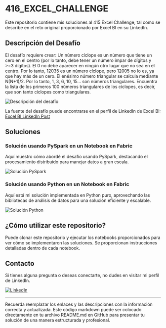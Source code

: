 # 416_EXCEL_CHALLENGE

Este repositorio contiene mis soluciones al 415 Excel Challenge, tal como se describe en el reto original proporcionado por Excel BI en su LinkedIn.

## Descripción del Desafío

El desafío requiere crear:
Un número cíclope es un número que tiene un cero en el centro (por lo tanto, debe tener un número impar de dígitos y >=3 dígitos). El 0 no debe aparecer en ningún otro lugar que no sea en el centro. Por lo tanto, 12035 es un número cíclope, pero 12005 no lo es, ya que hay más de un cero.
El enésimo número triangular se calcula mediante N(N+1)/2. Por lo tanto, 1, 3, 6, 10, 15... son números triangulares.
Encuentra la lista de los primeros 100 números triangulares de los cíclopes, es decir, que son tanto cíclopes como triangulares.

![Descripción del desafío](https://github.com/cristobalsalcedo90/BI_Challenges/blob/4c425ad3d4a63f76840d0d6d84a9b21e18932295/415_EXCEL_CHALLENGE/ExcelBI.PNG)

La fuente del desafío puede encontrarse en el perfil de LinkedIn de Excel BI: [Excel BI LinkedIn Post](https://www.linkedin.com/posts/excelbi_excel-challenge-problem-activity-7175702542939549697-smzf?utm_source=share&utm_medium=member_desktop)

## Soluciones

### Solución usando PySpark en un Notebook en Fabric

Aquí muestro cómo abordé el desafío usando PySpark, destacando el procesamiento distribuido para manejar datos a gran escala.

![Solución PySpark](https://github.com/cristobalsalcedo90/BI_Challenges/blob/4c425ad3d4a63f76840d0d6d84a9b21e18932295/415_EXCEL_CHALLENGE/415_EXCEL_CHALLENGE%20PySpark.PNG)

### Solución usando Python en un Notebook en Fabric

Aquí está mi solución implementada en Python puro, aprovechando las bibliotecas de análisis de datos para una solución eficiente y escalable.

![Solución Python](https://github.com/cristobalsalcedo90/BI_Challenges/blob/4c425ad3d4a63f76840d0d6d84a9b21e18932295/415_EXCEL_CHALLENGE/415_EXCEL_CHALLENGE%20Python.PNG)

## ¿Cómo utilizar este repositorio?

Puede clonar este repositorio y ejecutar los notebooks proporcionados para ver cómo se implementaron las soluciones. Se proporcionan instrucciones detalladas dentro de cada notebook.

## Contacto

Si tienes alguna pregunta o deseas conectarte, no dudes en visitar mi perfil de LinkedIn.

[![LinkedIn](https://img.shields.io/badge/LinkedIn-Cristobal%20Salcedo-blue)](https://www.linkedin.com/in/cristobal-salcedo)

---

Recuerda reemplazar los enlaces y las descripciones con la información correcta y actualizada. Este código markdown puede ser colocado directamente en tu archivo README.md en GitHub para presentar tu solución de una manera estructurada y profesional.
